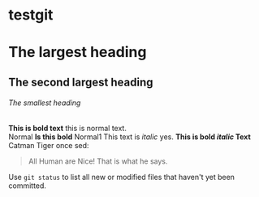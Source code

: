 # testgit
# The largest heading
## The second largest heading
###### The smallest heading
**This is bold text** this is normal text.  
Normal __Is this bold__ Normal1
This text is _italic_ yes.
**This is bold _italic_ Text**
Catman Tiger once sed:
> All Human are Nice!
That is what he says.

Use `git status` to list all new or modified files that haven't yet been committed.

